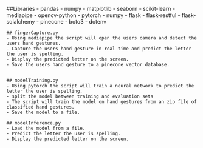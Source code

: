 ##Libraries
    - pandas
    - numpy
    - matplotlib
    - seaborn
    - scikit-learn
    - mediapipe
    - opencv-python
    - pytorch
    - numpy
    - flask
    - flask-restful
    - flask-sqlalchemy
    - pinecone
    - boto3
    - dotenv

    ## fingerCapture.py
    - Using mediapipe the script will open the users camera and detect the users hand gestures. 
    - Capture the users hand gesture in real time and predict the letter the user is spelling. 
    - Display the predicted letter on the screen. 
    - Save the users hand gesture to a pinecone vector database. 


    ## modelTraining.py
    - Using pytorch the script will train a neural network to predict the letter the user is spelling.
    - split the model between training and evaluation sets 
    - The script will train the model on hand gestures from an zip file of classified hand gestures. 
    - Save the model to a file. 

    ## modelInference.py
    - Load the model from a file. 
    - Predict the letter the user is spelling. 
    - Display the predicted letter on the screen. 
